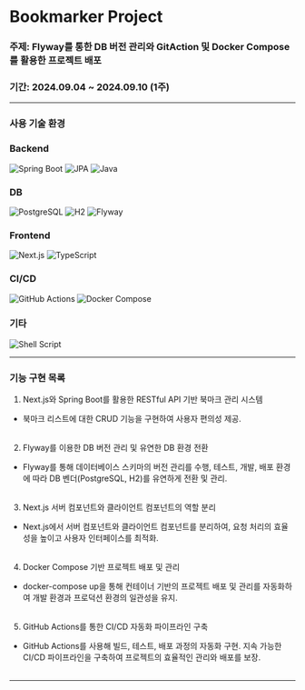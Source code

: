 # Bookmarker Project <br>
### 주제: Flyway를 통한 DB 버전 관리와 GitAction 및 Docker Compose를 활용한 프로젝트 배포 <br>
### 기간: 2024.09.04 ~ 2024.09.10 (1주) 




----------------------




### 사용 기술 환경

### Backend
![Spring Boot](https://img.shields.io/badge/Spring%20Boot-3.2.7-brightgreen?style=for-the-badge&logo=springboot&logoColor=white)
![JPA](https://img.shields.io/badge/JPA-Enabled-yellow?style=for-the-badge)
![Java](https://img.shields.io/badge/Java-17-brightgreen?style=for-the-badge&logo=java&logoColor=white)


### DB
![PostgreSQL](https://img.shields.io/badge/PostgreSQL-Enabled-blue?style=for-the-badge&logo=postgresql&logoColor=white)
![H2](https://img.shields.io/badge/H2-Enabled-lightgray?style=for-the-badge)
![Flyway](https://img.shields.io/badge/Flyway-Enabled-red?style=for-the-badge&logo=flyway)


### Frontend
![Next.js](https://img.shields.io/badge/Next.js-Enabled-black?style=for-the-badge&logo=next.js&logoColor=white)
![TypeScript](https://img.shields.io/badge/TypeScript-Enabled-blue?style=for-the-badge&logo=typescript&logoColor=white)


### CI/CD
![GitHub Actions](https://img.shields.io/badge/GitHub%20Actions-Enabled-blue?style=for-the-badge&logo=githubactions&logoColor=white)
![Docker Compose](https://img.shields.io/badge/Docker%20Compose-Enabled-blue?style=for-the-badge&logo=docker&logoColor=white)


### 기타
![Shell Script](https://img.shields.io/badge/Shell%20Script(Dockerfile)-Enabled-lightgray?style=for-the-badge&logo=shell&logoColor=white)




----------------------




### 기능 구현 목록


1. Next.js와 Spring Boot를 활용한 RESTful API 기반 북마크 관리 시스템
  -  북마크 리스트에 대한 CRUD 기능을 구현하여 사용자 편의성 제공. <br><br>

2. Flyway를 이용한 DB 버전 관리 및 유연한 DB 환경 전환
  -  Flyway를 통해 데이터베이스 스키마의 버전 관리를 수행, 테스트, 개발, 배포 환경에 따라 DB 벤더(PostgreSQL, H2)를 유연하게 전환 및 관리.  <br><br>


3. Next.js 서버 컴포넌트와 클라이언트 컴포넌트의 역할 분리
  -  Next.js에서 서버 컴포넌트와 클라이언트 컴포넌트를 분리하여, 요청 처리의 효율성을 높이고 사용자 인터페이스를 최적화.  <br><br>


4. Docker Compose 기반 프로젝트 배포 및 관리
  -  docker-compose up을 통해 컨테이너 기반의 프로젝트 배포 및 관리를 자동화하여 개발 환경과 프로덕션 환경의 일관성을 유지.  <br><br>


5. GitHub Actions를 통한 CI/CD 자동화 파이프라인 구축
  -  GitHub Actions를 사용해 빌드, 테스트, 배포 과정의 자동화 구현. 지속 가능한 CI/CD 파이프라인을 구축하여 프로젝트의 효율적인 관리와 배포를 보장.  <br><br>

----------------------

